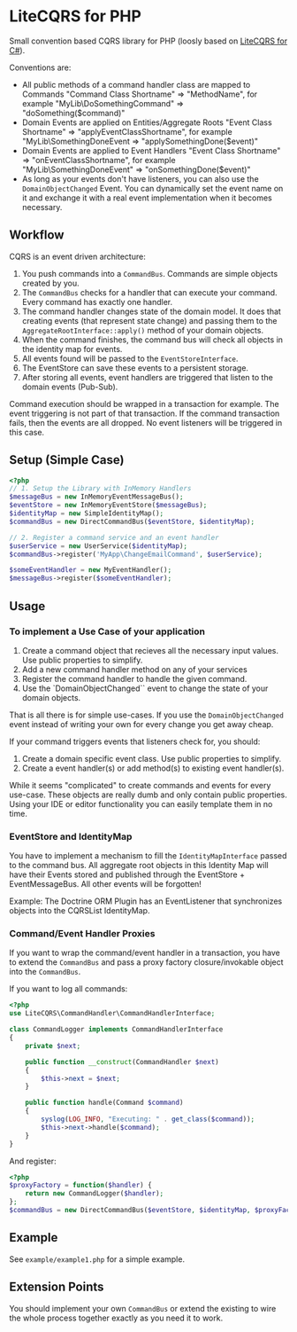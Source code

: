 # LiteCQRS for PHP

Small convention based CQRS library for PHP (loosly based on [LiteCQRS for C#](https://github.com/danielwertheim/LiteCQRS)).

Conventions are:

* All public methods of a command handler class are mapped to Commands "Command Class Shortname" => "MethodName", for example "MyLib\DoSomethingCommand" => "doSomething($command)"
* Domain Events are applied on Entities/Aggregate Roots "Event Class Shortname" => "applyEventClassShortname", for example "MyLib\SomethingDoneEvent => "applySomethingDone($event)"
* Domain Events are applied to Event Handlers "Event Class Shortname" => "onEventClassShortname", for example "MyLib\SomethingDoneEvent" => "onSomethingDone($event)"
* As long as your events don't have listeners, you can also use the ``DomainObjectChanged`` Event. You can dynamically set the event name on it and exchange it with a real event implementation when it becomes necessary.

## Workflow

CQRS is an event driven architecture:

1. You push commands into a ``CommandBus``. Commands are simple objects created by you.
2. The ``CommandBus`` checks for a handler that can execute your command. Every command has exactly one handler.
3. The command handler changes state of the domain model. It does that creating events (that represent state change)
   and passing them to the ``AggregateRootInterface::apply()`` method of your domain objects.
4. When the command finishes, the command bus will check all objects in the identity map for events.
5. All events found will be passed to the ``EventStoreInterface``.
6. The EventStore can save these events to a persistent storage.
7. After storing all events, event handlers are triggered that listen to the domain events (Pub-Sub).

Command execution should be wrapped in a transaction for example. The event triggering is not part
of that transaction. If the command transaction fails, then the events are all dropped. No event listeners
will be triggered in this case.

## Setup (Simple Case)

```php
<?php
// 1. Setup the Library with InMemory Handlers
$messageBus = new InMemoryEventMessageBus();
$eventStore = new InMemoryEventStore($messageBus);
$identityMap = new SimpleIdentityMap();
$commandBus = new DirectCommandBus($eventStore, $identityMap);

// 2. Register a command service and an event handler
$userService = new UserService($identityMap);
$commandBus->register('MyApp\ChangeEmailCommand', $userService);

$someEventHandler = new MyEventHandler();
$messageBus->register($someEventHandler);
```

## Usage

### To implement a Use Case of your application

1. Create a command object that recieves all the necessary input values. Use public properties to simplify.
2. Add a new command handler method on any of your services
3. Register the command handler to handle the given command.
4. Use the `DomainObjectChanged`` event to change the state of your domain objects.

That is all there is for simple use-cases. If you use the ``DomainObjectChanged`` event instead of writing
your own for every change you get away cheap.

If your command triggers events that listeners check for, you should:

1. Create a domain specific event class. Use public properties to simplify.
2. Create a event handler(s) or add method(s) to existing event handler(s).

While it seems "complicated" to create commands and events for every use-case. These objects are really
dumb and only contain public properties. Using your IDE or editor functionality you can easily template
them in no time.

### EventStore and IdentityMap

You have to implement a mechanism to fill the ```IdentityMapInterface``` passed
to the command bus. All aggregate root objects in this Identity Map will have their
Events stored and published through the EventStore + EventMessageBus. All other events
will be forgotten!

Example: The Doctrine ORM Plugin has an EventListener that synchronizes objects into the
CQRSList IdentityMap.

### Command/Event Handler Proxies

If you want to wrap the command/event handler in a transaction, you have to extend the ``CommandBus``
and pass a proxy factory closure/invokable object into the ```CommandBus```.

If you want to log all commands:

```php
<?php
use LiteCQRS\CommandHandler\CommandHandlerInterface;

class CommandLogger implements CommandHandlerInterface
{
    private $next;

    public function __construct(CommandHandler $next)
    {
        $this->next = $next;
    }

    public function handle(Command $command)
    {
        syslog(LOG_INFO, "Executing: " . get_class($command));
        $this->next->handle($command);
    }
}
```

And register:

```php
<?php
$proxyFactory = function($handler) {
    return new CommandLogger($handler);
};
$commandBus = new DirectCommandBus($eventStore, $identityMap, $proxyFactory);
```

## Example

See ``example/example1.php`` for a simple example.

## Extension Points

You should implement your own ``CommandBus`` or extend the existing to wire the whole process together
exactly as you need it to work.
